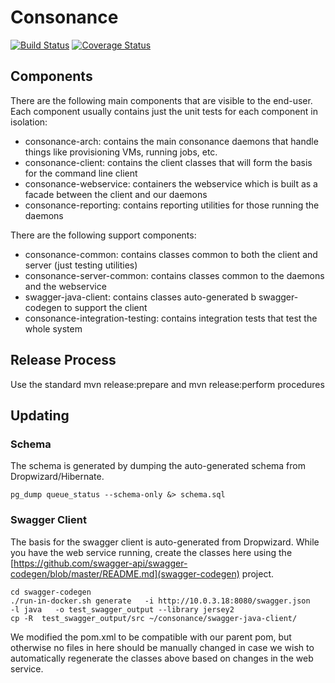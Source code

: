 # Consonance

[![Build Status](https://travis-ci.org/Consonance/consonance.svg?branch=develop)](https://travis-ci.org/Consonance/Consonance)
[![Coverage Status](https://coveralls.io/repos/Consonance/consonance/badge.svg?branch=develop)](https://coveralls.io/r/Consonance/consonance?branch=develop)

## Components

There are the following main components that are visible to the end-user. Each component usually contains just the unit tests for each component in isolation:

* consonance-arch: contains the main consonance daemons that handle things like provisioning VMs, running jobs, etc. 
* consonance-client: contains the client classes that will form the basis for the command line client
* consonance-webservice: containers the webservice which is built as a facade between the client and our daemons
* consonance-reporting: contains reporting utilities for those running the daemons

There are the following support components:

* consonance-common: contains classes common to both the client and server (just testing utilities)
* consonance-server-common: contains classes common to the daemons and the webservice
* swagger-java-client: contains classes auto-generated b swagger-codegen to support the client
* consonance-integration-testing: contains integration tests that test the whole system


## Release Process

Use the standard mvn release:prepare and mvn release:perform procedures

## Updating

### Schema

The schema is generated by dumping the auto-generated schema from Dropwizard/Hibernate. 

    pg_dump queue_status --schema-only &> schema.sql

### Swagger Client

The basis for the swagger client is auto-generated from Dropwizard. While you have the web service running, create the classes here using the [https://github.com/swagger-api/swagger-codegen/blob/master/README.md](swagger-codegen) project.                    
                                                                                                                                                      
    cd swagger-codegen
    ./run-in-docker.sh generate   -i http://10.0.3.18:8080/swagger.json   -l java   -o test_swagger_output --library jersey2                                          
    cp -R  test_swagger_output/src ~/consonance/swagger-java-client/
                                                                                                                                                      
We modified the pom.xml to be compatible with our parent pom, but otherwise no files in here should be manually changed in case we wish to automatically regenerate the classes above based on changes in the web service.     
